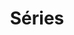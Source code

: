---
title: 'Séries'
featured_image: '/images/header.jpg'
omit_header_text: true
type: page
menu:
  main:
    params:
        url: '#content'
    weight: 1
---